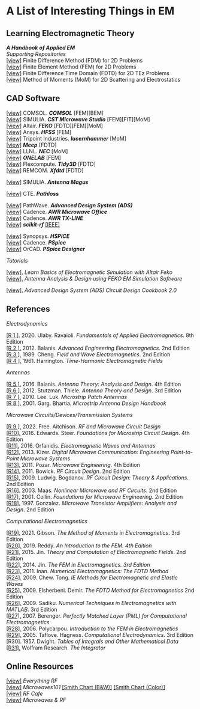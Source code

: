 # A List of Interesting Things in EM

## Learning Electromagnetic Theory

**_A Handbook of Applied EM_**  
_Supporting Repositories_  
[[view]](https://gitlab.com/oameed/cem_fdm_2d) Finite Difference Method (FDM) for 2D Problems  
[[view]](https://gitlab.com/oameed/cem_fem_2d) Finite Element Method (FEM) for 2D Problems  
[[view]](https://gitlab.com/oameed/cem_fdtd_2d) Finite Difference Time Domain (FDTD) for 2D TEz Problems  
[[view]](https://gitlab.com/oameed/cem_mom_2d) Method of Moments (MoM) for 2D Scattering and Electrostatics  

## CAD Software

[[view]](https://www.comsol.com/rf-module) COMSOL. **_COMSOL_** [FEM][BEM]  
[[view]](https://www.3ds.com/products-services/simulia/products/cst-studio-suite/) SIMULIA. **_CST Microwave Studio_** [FEM][FIT][MoM]  
[[view]](https://www.altair.com/feko/) Altair. **_FEKO_** [FDTD][FEM][MoM]  
[[view]](https://www.ansys.com/products/electronics/ansys-hfss) Ansys. **_HFSS_** [FEM]  
[[view]](https://lucernhammer.tripointindustries.com/) Tripoint Industries. **_lucernhammer_** [MoM]  
[[view]](https://meep.readthedocs.io/en/latest/) **_Meep_** [FDTD]  
[[view]](https://ipo.llnl.gov/technologies/software/nec-v50-numerical-electromagnetic-code) LLNL. **_NEC_** [MoM]  
[[view]](https://onelab.info/) **_ONELAB_** [FEM]  
[[view]](https://www.flexcompute.com/tidy3d/solver/) Flexcompute. **_Tidy3D_** [FDTD]  
[[view]](https://www.remcom.com/xfdtd-3d-em-simulation-software) REMCOM. **_Xfdtd_** [FDTD]  

[[view]](https://www.3ds.com/products-services/simulia/products/antenna-magus/) SIMULIA. **_Antenna Magus_**  

[[view]](https://www.pathloss.com/) CTE. **_Pathloss_**  

[[view]](https://www.keysight.com/us/en/products/software/pathwave-design-software/pathwave-advanced-design-system.html) PathWave. **_Advanced Design System (ADS)_**  
[[view]](https://www.cadence.com/en_US/home/tools/system-analysis/rf-microwave-design/awr-microwave-office.html) Cadence. **_AWR Microwave Office_**  
[[view]](https://www.cadence.com/en_US/home/tools/system-analysis/rf-microwave-design/awr-tx-line.html) Cadence. **_AWR TX-LINE_**  
[[view]](https://scikit-rf.readthedocs.io/en/latest/index.html) **_scikit-rf_** [[IEEE]](https://ieeexplore.ieee.org/document/9632487)  

[[view]](https://www.synopsys.com/implementation-and-signoff/ams-simulation/primesim-hspice.html) Synopsys. **_HSPICE_**  
[[view]](https://www.cadence.com/en_US/home/tools/pcb-design-and-analysis/analog-mixed-signal-simulation/pspice.html) Cadence. **_PSpice_**  
[[view]](https://www.orcad.com/products/orcad-pspice-designer/overview) OrCAD. **_PSpice Designer_**  

_Tutorials_

[[view].](https://altairuniversity.com/free-ebook-electromagnetic-simulation-feko/) _Learn Basics of Electromagnetic Simulation with Altair Feko_  
[[view].](https://altairuniversity.com/13342-antenna-analysis-design-using-feko-em-simulation-software-2/) _Antenna Analysis & Design using FEKO EM Simulation Software_  

[[view].](https://www.keysight.com/us/en/assets/7018-04800/application-notes/5992-0707.pdf) _Advanced Design System (ADS) Circuit Design Cookbook 2.0_  

## References

_Electrodynamics_

[[R 1 ].](https://www.pearson.com/us/higher-education/program/Ulaby-Pearson-e-Text-Fundamentals-of-Applied-Electromagnetics-Access-Card-8th-Edition/PGM2445419.html) 2020. Ulaby. Ravaioli. _Fundamentals of Applied Electromagnetics_. 8th Edition  
[[R 2 ].](https://www.wiley.com/en-us/Advanced+Engineering+Electromagnetics%2C+2nd+Edition-p-9780470589489) 2012. Balanis. _Advanced Engineering Electromagnetics_. 2nd Edition  
[[R 3 ].](https://www.pearson.com/uk/educators/higher-education-educators/program/Cheng-Field-and-Wave-Electromagnetics-Pearson-New-International-Edition-2nd-Edition/PGM1052866.html) 1989. Cheng. _Field and Wave Electromagnetics_. 2nd Edition  
[[R 4 ].](https://www.wiley.com/en-us/Time+Harmonic+Electromagnetic+Fields-p-9780471208068) 1961. Harrington. _Time-Harmonic Electromagnetic Fields_  

_Antennas_

[[R 5 ].](https://www.wiley.com/en-us/Antenna+Theory%3A+Analysis+and+Design%2C+4th+Edition-p-9781118642061) 2016. Balanis. _Antenna Theory: Analysis and Design_. 4th Edition  
[[R 6 ].](https://www.wiley.com/en-us/Antenna+Theory+and+Design%2C+3rd+Edition-p-9780470576649) 2012. Stutzman. Thiele. _Antenna Theory and Design_. 3rd Edition  
[[R 7 ].](https://doi.org/10.1142/p669) 2010. Lee. Luk. _Microstrip Patch Antennas_  
[[R 8 ].](https://books.google.com/books/about/Microstrip_Antenna_Design_Handbook.html?id=_er1LO5pEnUC) 2001. Garg. Bhartia. _Microstrip Antenna Design Handbook_  

_Microwave Circuits/Devices/Transmission Systems_

[[R 9 ].](https://www.wiley.com/en-us/RF+and+Microwave+Circuit+Design:+Theory+and+Applications-p-9781119114666) 2022. Free. Aitchison. _RF and Microwave Circuit Design_  
[[R10].](https://www.wiley.com/en-us/Foundations+for+Microstrip+Circuit+Design,+4th+Edition-p-9781118936191) 2016. Edwards. Steer. _Foundations for Microstrip Circuit Design_. 4th Edition  
[[R11].](https://www.ece.rutgers.edu/~orfanidi/ewa/) 2016. Orfanidis. _Electromagnetic Waves and Antennas_  
[[R12].](https://www.wiley.com/en-us/Digital+Microwave+Communication%3A+Engineering+Point+to+Point+Microwave+Systems-p-9781118636800) 2013. Kizer. _Digital Microwave Communication: Engineering Point-to-Point Microwave Systems_  
[[R13].](https://www.wiley.com/en-us/Microwave+Engineering%2C+4th+Edition-p-9780470631553) 2011. Pozar. _Microwave Engineering_. 4th Edition  
[[R14].](https://books.google.com/books/about/RF_Circuit_Design.html?id=zpTnMsiUkmwC) 2011. Bowick. _RF Circuit Design_. 2nd Edition  
[[R15].](https://www.pearson.com/en-us/subject-catalog/p/rf-circuit-design-theory--applications/P200000003197/9780131471375) 2009. Ludwig. Bogdanov. _RF Circuit Design: Theory & Applications_. 2nd Edition  
[[R16].](https://us.artechhouse.com/Nonlinear-Microwave-and-RF-Circuits-Second-Edition-P1097.aspx) 2003. Maas. _Nonlinear Microwave and RF Circuits_. 2nd Edition  
[[R17].](https://www.wiley.com/en-us/Foundations+for+Microwave+Engineering%2C+2nd+Edition-p-9780780360310) 2001. Collin. _Foundations for Microwave Engineering_. 2nd Edition  
[[R18].](https://books.google.com/books/about/Microwave_Transistor_Amplifiers.html?id=-AVTAAAAMAAJ) 1997. Gonzalez. _Microwave Transistor Amplifiers: Analysis and Design_. 2nd Edition  

_Computational Electromagnetics_

[[R19].](https://www.taylorfrancis.com/books/mono/10.1201/9780429355509/method-moments-electromagnetics-walton-gibson) 2021. Gibson. _The Method of Moments in Electromagnetics_. 3rd Edition  
[[R20].](https://www.mheducation.com/highered/product/introduction-finite-element-method-4e-reddy/9781259861901.html) 2019. Reddy. _An Introduction to the FEM. 4th Edition_  
[[R21].](https://books.google.com/books/about/Theory_and_Computation_of_Electromagneti.html?id=3NVZCgAAQBAJ) 2015. Jin. _Theory and Computation of Electromagnetic Fields_. 2nd Edition  
[[R22].](https://www.wiley.com/en-us/The+Finite+Element+Method+in+Electromagnetics%2C+3rd+Edition-p-9781118571361) 2014. Jin. _The FEM in Electromagnetics. 3rd Edition_  
[[R23].](https://www.cambridge.org/core/books/numerical-electromagnetics/C662D0321F07312BC62853E39E68E4A5) 2011. Inan. _Numerical Electromagnetics: The FDTD Method_  
[[R24].](https://link.springer.com/book/10.1007/978-3-031-01707-0) 2009. Chew. Tong. _IE Methods for Electromagnetic and Elastic Waves_  
[[R25].](https://shop.theiet.org/finite-diff-time-dom-em-2-ed) 2009. Elsherbeni. Demir. _The FDTD Method for Electromagnetics_ 2nd Edition  
[[R26].](https://www.taylorfrancis.com/books/mono/10.1201/9781315222622/numerical-techniques-electromagnetics-matlab%C2%AE-matthew-sadiku) 2009. Sadiku. _Numerical Techniques in Electromagnetics with MATLAB_. 3rd Edition  
[[R27].](https://link.springer.com/book/10.1007/978-3-031-01696-7) 2007. Berenger. _Perfectly Matched Layer (PML) for Computational Electromagnetics_  
[[R28].](https://link.springer.com/book/10.1007/978-3-031-01689-9) 2006. Polycarpou. _Introduction to the FEM in Electromagnetics_  
[[R29].](https://uk.artechhouse.com/Computational-Electrodynamics-Third-Edition-P1916.aspx) 2005. Taflove. Hagness. _Computational Electrodynamics_. 3rd Edition  
[R30]. 1957. Dwight. _Tables of Integrals and Other Mathematical Data_  
[[R31].](https://www.wolframalpha.com/calculators/integral-calculator/)  Wolfram Research. _The Integrator_   
## Online Resources

[[view]](https://www.everythingrf.com/)  _Everything RF_  
[[view]](https://www.microwaves101.com/) _Microwaves101_ [[Smith Chart (B&W)]](https://www.microwaves101.com/uploads/smith.PDF) [[Smith Chart (Color)]](https://www.microwaves101.com/uploads/smith-chart-in-color.PDF)  
[[view]](https://www.rfcafe.com/) _RF Cafe_  
[[view]](https://www.mwrf.com/) _Microwaves & RF_  

